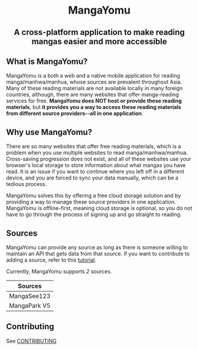 <h1 align="center">
  MangaYomu
</h1>
<h2 align="center">
  A cross-platform application to make reading mangas easier and more accessible
</h2>

## What is MangaYomu?

MangaYomu is a both a web and a native mobile application for reading manga/manhwa/manhua, whose sources are
prevalent throughout Asia. Many of these reading materials are not available locally in many foreign countries, although,
there are many websites that offer manga-reading services for free. **MangaYomu does NOT host or provide these reading materials**, but
**it provides you a way to access these reading materials from different source providers--all in one application**.

## Why use MangaYomu?

There are so many websites that offer free reading materials, which is a problem when you use multiple websites to read
manga/manhwa/manhua. Cross-saving progression does not exist, and all of these websites use your browser's local storage
to store information about what mangas you have read. It is an issue if you want to continue where you left off in a
different device, and you are forced to sync your data manually, which can be a tedious process.

MangaYomu solves this by offering a free cloud storage solution and by providing a way to manage these source providers
in one application. MangaYomu is offline-first, meaning cloud storage is optional, so you do not have to go through the
process of signing up and go straight to reading.

## Sources

MangaYomu can provide any source as long as there is someone willing to maintain an API that gets data from that source.
If you want to contribute to adding a source, refer to this [tutorial](/docs/adding-a-source-tutorial.md).

Currently, MangaYomu supports _2_ sources.

| Sources      |
| ------------ |
| MangaSee123  |
| MangaPark V5 |

## Contributing

See [CONTRIBUTING](/CONTRIBUTING.md)
